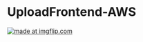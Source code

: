 # UploadFrontend-AWS
<a href="https://imgflip.com/gif/3agka6"><img src="https://i.imgflip.com/3agka6.gif" title="made at imgflip.com"/></a>
